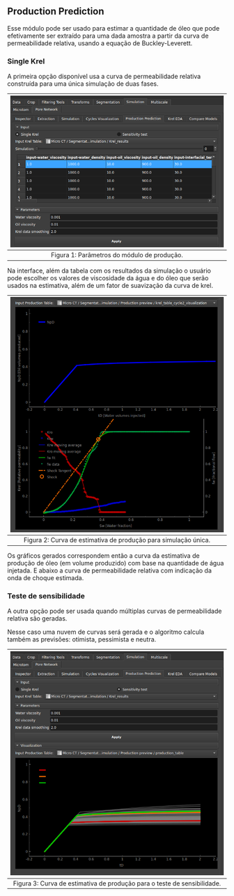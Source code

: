 ## Production Prediction

Esse módulo pode ser usado para estimar a quantidade de óleo que pode efetivamente ser extraído para uma dada amostra a partir da curva de permeabilidade relativa, usando a equação de Buckley-Leverett.

### Single Krel

A primeira opção disponível usa a curva de permeabilidade relativa construída para uma única simulação de duas fases.

| ![Parâmetros do módulo de produção](../assets/images/PoreNetworkProductionParameters.png) |
|:-----------------------------------------------------------------------:|
| Figura 1: Parâmetros do módulo de produção. |

Na interface, além da tabela com os resultados da simulação o usuário pode escolher os valores de viscosidade da água e do óleo que serão usados na estimativa, além de um fator de suavização da curva de krel.

| ![Curva de estimativa de produção para simulação única](../assets/images/PoreNetworkProductionSingleKrel.png) |
|:-----------------------------------------------------------------------:|
| Figura 2: Curva de estimativa de produção para simulação única. |

Os gráficos gerados correspondem então a curva da estimativa de produção de óleo (em volume produzido) com base na quantidade de água injetada. E abaixo a curva de permeabilidade relativa com indicação da onda de choque estimada. 

### Teste de sensibilidade

A outra opção pode ser usada quando múltiplas curvas de permeabilidade relativa são geradas.

Nesse caso uma nuvem de curvas será gerada e o algoritmo calcula também as previsões: otimista, pessimista e neutra.

| ![Curva de estimativa de produção para o teste de sensibilidade](../assets/images/PoreNetworkProductionSensitivity.png) |
|:-----------------------------------------------------------------------:|
| Figura 3: Curva de estimativa de produção para o teste de sensibilidade. |